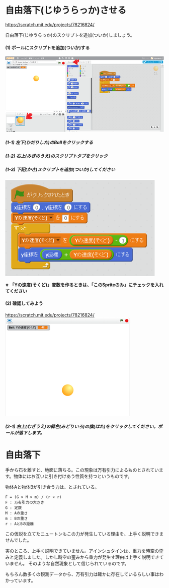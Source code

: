 # 自由落下(じゆうらっか)させる
https://scratch.mit.edu/projects/78216824/

自由落下(じゆうらっか)のスクリプトを追加(ついか)しましょう。


#### (1) ボールにスクリプトを追加(ついか)する
![](free_fall_001a.png)

##### (1-1) 左下(ひだりした)のBallをクリックする
##### (1-2) 右上(みぎのうえ)のスクリプトタブをクリック


##### (1-3) 下記(かき)スクリプトを追加(ついか)してください
![](free_fall_script.png)

**※ 「Yの速度(そくど)」変数を作るときは、「このSpriteのみ」にチェックを入れてください**

#### (2) 確認してみよう
https://scratch.mit.edu/projects/78216824/
![](createball_scratch_001a.png)

##### (2-1) 右上(むぎうえ)の緑色(みどりいろ)の旗(はた)をクリックしてください。ボールが落下します。



# 自由落下
手から石を離すと、地面に落ちる。この現象は万有引力によるものとされています。物体にはお互いに引き付けあう性質を持つというものです。

物体Aと物体Bが引き合う力は、とされている。
```
F = (G × M × m) / (r × r)
F : 万有引力の大きさ
G : 定数
M : Aの重さ
m : Bの重さ
r : AとBの距離
```

この仮説を立てたニュートンもこの力が発生している理由を、上手く説明できませんでした。

実のところ、上手く説明できていません。アインシュタインは、重力を時空の歪みと定義しました。しかし時空の歪みから重力が発生す理由は上手く説明できていません。
そのような自然現象として信じられているのです。

もちろん数多くの観測データから、万有引力は確かに存在しているらしい事はわかっています。

